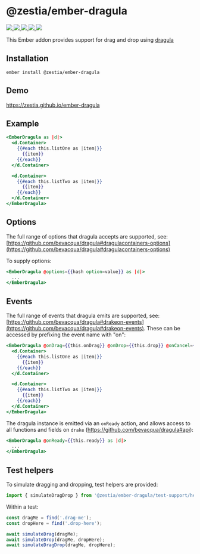 # @zestia/ember-dragula

<p>
  <a href="http://travis-ci.org/zestia/ember-dragula">
    <img src="https://travis-ci.org/zestia/ember-dragula.svg?branch=master">
  </a>

  <a href="https://david-dm.org/zestia/ember-dragula#badge-embed">
    <img src="https://david-dm.org/zestia/ember-dragula.svg">
  </a>

  <a href="https://david-dm.org/zestia/ember-dragula#dev-badge-embed">
    <img src="https://david-dm.org/zestia/ember-dragula/dev-status.svg">
  </a>

  <a href="https://emberobserver.com/addons/@zestia/ember-dragula">
    <img src="https://emberobserver.com/badges/-zestia-ember-dragula.svg">
  </a>

  <img src="https://img.shields.io/badge/Ember-%3E%3D%203.12-brightgreen">
</p>

This Ember addon provides support for drag and drop using [dragula](https://bevacqua.github.io/dragula/)

## Installation

```
ember install @zestia/ember-dragula
```

## Demo

https://zestia.github.io/ember-dragula

## Example

```handlebars
<EmberDragula as |d|>
  <d.Container>
    {{#each this.listOne as |item|}}
      {{item}}
    {{/each}}
  </d.Container>

  <d.Container>
    {{#each this.listTwo as |item|}}
      {{item}}
    {{/each}}
  </d.Container>
</EmberDragula>

```

## Options

The full range of options that dragula accepts are supported, see: [https://github.com/bevacqua/dragula#dragulacontainers-options](https://github.com/bevacqua/dragula#dragulacontainers-options)

To supply options:

```handlebars
<EmberDragula @options={{hash option=value}} as |d|>
  ...
</EmberDragula>

```

## Events

The full range of events that dragula emits are supported, see: [https://github.com/bevacqua/dragula#drakeon-events](https://github.com/bevacqua/dragula#drakeon-events). These can be accessed by prefixing the event name with "on":

```handlebars
<EmberDragula @onDrag={{this.onDrag}} @onDrop={{this.drop}} @onCancel={{this.cancel}} ... as |d|>
  <d.Container>
    {{#each this.listOne as |item|}}
      {{item}}
    {{/each}}
  </d.Container>

  <d.Container>
    {{#each this.listTwo as |item|}}
      {{item}}
    {{/each}}
  </d.Container>
</EmberDragula>
```

The dragula instance is emitted via an `onReady` action, and allows access to all functions and fields on `drake` (https://github.com/bevacqua/dragula#api):

```handlebars
<EmberDragula @onReady={{this.ready}} as |d|>
  ...
</EmberDragula>

```

## Test helpers

To simulate dragging and dropping, test helpers are provided:

```javascript
import { simulateDragDrop } from '@zestia/ember-dragula/test-support/helpers/simulate-drag-drop';
```

Within a test:

```javascript
const dragMe = find('.drag-me');
const dropHere = find('.drop-here');

await simulateDrag(dragMe);
await simulateDrop(dragMe, dropHere);
await simulateDragDrop(dragMe, dropHere);
```
